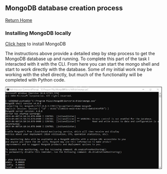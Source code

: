 ## MongoDB database creation process
[Return Home](index.md)

### Installing MongoDB locally
[Click here](https://docs.mongodb.com/manual/tutorial/install-mongodb-on-windows/#install-mdb-edition) to install MongoDB

The instructions above provide a detailed step by step process to get the MongoDB database up and running. To complete this part of the task I interacted with it with the CLI. From here you can start the mongo shell and start to work directly with the database. Some of my initial work may be working with the shell directly, but much of the functionality will be completed with Python code.

![Mongo shell with successful connection to the data base](mongoshell.JPG)

